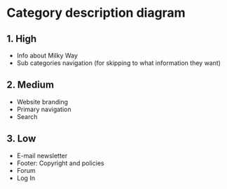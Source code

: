 # Category description diagram

## 1. High

- Info about Milky Way
- Sub categories navigation (for skipping to what information they want)

## 2. Medium

- Website branding
- Primary navigation
- Search

## 3. Low

- E-mail newsletter
- Footer: Copyright and policies
- Forum
- Log In